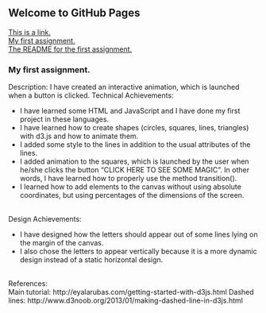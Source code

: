## Welcome to GitHub Pages

<a href="https://www.youtube.com/watch?v=A9sOb_r6Hy0">This is a link.</a>
<br>
<a href="01-ghd3/index.html">My first assignment.</a>
<br>
<a href="01-ghd3/README.pdf">The README for the first assignment.</a>
### My first assignment.

Description: I have created an interactive animation, which is launched when a button is clicked.
Technical Achievements:
<ul>
  <li>I have learned some HTML and JavaScript and I have done my first project in these languages.</li>
  <li>I have learned how to create shapes (circles, squares, lines, triangles) with d3.js and how to animate them.</li>
  <li>I added some style to the lines in addition to the usual attributes of the lines.</li>
  <li>I added animation to the squares, which is launched by the user when he/she clicks the button “CLICK HERE TO SEE SOME MAGIC”. In other words, I have learned how to properly use the method transition().</li>
  <li>I learned how to add elements to the canvas without using absolute coordinates, but using percentages of the dimensions of the screen.</li>
</ul>

<br>
Design Achievements:
<ul>
  <li>I have designed how the letters should appear out of some lines lying on the margin of the canvas.</li>
  <li>I also chose the letters to appear vertically because it is a more dynamic design instead of a static horizontal design.</li>
</ul>
<br>
References:
<br>
Main tutorial: http://eyalarubas.com/getting-started-with-d3js.html
Dashed lines: http://www.d3noob.org/2013/01/making-dashed-line-in-d3js.html

